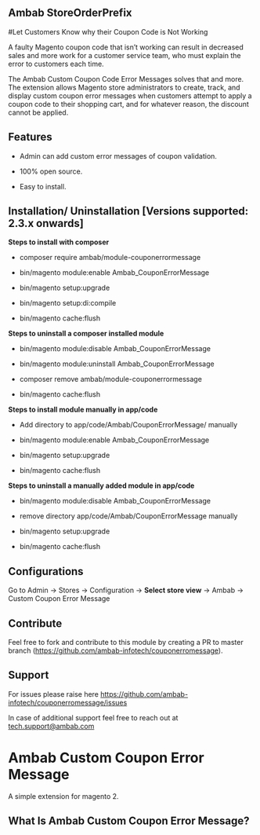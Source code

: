 
## Ambab StoreOrderPrefix

#Let Customers Know why their Coupon Code is Not Working

A faulty Magento coupon code that isn’t working can result in decreased sales and more work for a customer service team, who must explain the error to customers each time.

The Ambab Custom Coupon Code Error Messages solves that and more. The extension allows Magento store administrators to create, track, and display custom coupon error messages when customers attempt to apply a coupon code to their shopping cart, and for whatever reason, the discount cannot be applied.

## Features

- Admin can add custom error messages of coupon validation.

- 100% open source.

- Easy to install.


## Installation/ Uninstallation [Versions supported: 2.3.x onwards]

**Steps to install with composer**

- composer require ambab/module-couponerrormessage

- bin/magento module:enable Ambab_CouponErrorMessage

- bin/magento setup:upgrade

- bin/magento setup:di:compile

- bin/magento cache:flush

**Steps to uninstall a composer installed module**

- bin/magento module:disable Ambab_CouponErrorMessage

- bin/magento module:uninstall Ambab_CouponErrorMessage

- composer remove ambab/module-couponerrormessage

- bin/magento cache:flush


**Steps to install module manually in app/code**

- Add directory to app/code/Ambab/CouponErrorMessage/ manually

- bin/magento module:enable Ambab_CouponErrorMessage

- bin/magento setup:upgrade

- bin/magento cache:flush

**Steps to uninstall a manually added module in app/code**

- bin/magento module:disable Ambab_CouponErrorMessage

- remove directory app/code/Ambab/CouponErrorMessage manually

- bin/magento setup:upgrade

- bin/magento cache:flush


## Configurations

Go to Admin -> Stores -> Configuration -> **Select store view** -> Ambab -> Custom Coupon Error Message


## Contribute

Feel free to fork and contribute to this module by creating a PR to master branch (https://github.com/ambab-infotech/couponerromessage).

## Support

For issues please raise here https://github.com/ambab-infotech/couponerromessage/issues

In case of additional support feel free to reach out at tech.support@ambab.com






# Ambab Custom Coupon Error Message
A simple extension for magento 2.

## What Is Ambab Custom Coupon Error Message?

